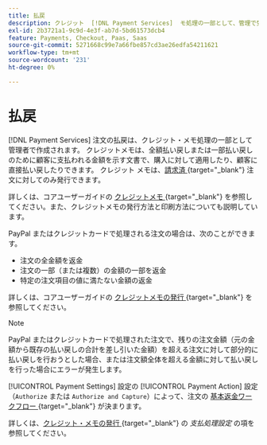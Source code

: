 ```yaml
---
title: 払戻
description: クレジット  [!DNL Payment Services]  モ処理の一部として、管理で受注の払戻を作成します。
exl-id: 2b3721a1-9c9d-4e3f-ab7d-5bd61573dcb4
feature: Payments, Checkout, Paas, Saas
source-git-commit: 5271668c99e7a66fbe857cd3ae26edfa54211621
workflow-type: tm+mt
source-wordcount: '231'
ht-degree: 0%

---
```


# 払戻

[!DNL Payment Services] 注文の払戻は、クレジット・メモ処理の一部として管理者で作成されます。 クレジットメモは、全額払い戻しまたは一部払い戻しのために顧客に支払われる金額を示す文書で、購入に対して適用したり、顧客に直接払い戻したりできます。 クレジット メモは、[&#x200B; 請求済 &#x200B;](https://experienceleague.adobe.com/ja/docs/commerce-admin/stores-sales/order-management/invoices#create-an-invoice){target="_blank"} 注文に対してのみ発行できます。

詳しくは、コアユーザーガイドの [&#x200B; クレジットメモ &#x200B;](https://experienceleague.adobe.com/ja/docs/commerce-admin/stores-sales/order-management/credit-memos/credit-memos){target="_blank"} を参照してください。また、クレジットメモの発行方法と印刷方法についても説明しています。

PayPal またはクレジットカードで処理される注文の場合は、次のことができます。

* 注文の全金額を返金
* 注文の一部（または複数）の金額の一部を返金
* 特定の注文項目の値に満たない金額の返金

詳しくは、コアユーザーガイドの [&#x200B; クレジットメモの発行 &#x200B;](https://experienceleague.adobe.com/ja/docs/commerce-admin/stores-sales/order-management/credit-memos/credit-memo-create){target="_blank"} を参照してください。

>[!NOTE]
>
>PayPal またはクレジットカードで処理された注文で、残りの注文金額（元の金額から既存の払い戻しの合計を差し引いた金額）を超える注文に対して部分的に払い戻しを行おうとした場合、または注文額全体を超える金額に対して払い戻しを行った場合にエラーが発生します。

[!UICONTROL Payment Settings] 設定の [!UICONTROL Payment Action] 設定（`Authorize` または `Authorize and Capture`）によって、注文の [&#x200B; 基本返金ワークフロー &#x200B;](https://experienceleague.adobe.com/ja/docs/commerce-admin/stores-sales/order-management/credit-memos/credit-memos#refund-workflow){target="_blank"} が決まります。

詳しくは、[&#x200B; クレジット・メモの発行 &#x200B;](https://experienceleague.adobe.com/ja/docs/commerce-admin/stores-sales/order-management/credit-memos/credit-memo-create#payment-action-setting){target="_blank"} の _支払処理設定_ の項を参照してください。
